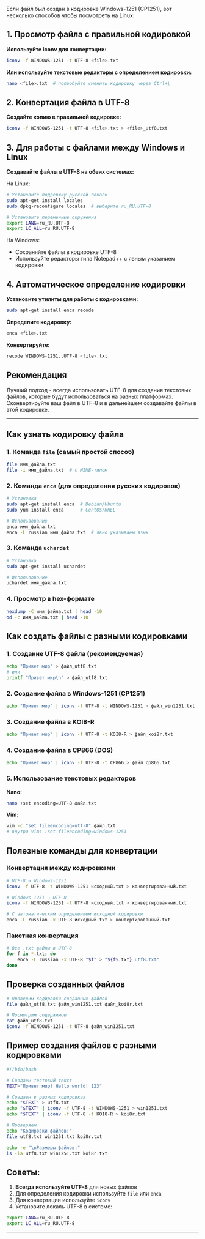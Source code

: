 Если файл был создан в кодировке Windows-1251 (CP1251), вот несколько способов чтобы посмотреть на Linux:

## 1. Просмотр файла с правильной кодировкой

**Используйте iconv для конвертации:**
```bash
iconv -f WINDOWS-1251 -t UTF-8 <file>.txt
```

**Или используйте текстовые редакторы с определением кодировки:**
```bash
nano <file>.txt  # попробуйте сменить кодировку через Ctrl+\
```

## 2. Конвертация файла в UTF-8

**Создайте копию в правильной кодировке:**
```bash
iconv -f WINDOWS-1251 -t UTF-8 <file>.txt > <file>_utf8.txt
```

## 3. Для работы с файлами между Windows и Linux

**Создавайте файлы в UTF-8 на обеих системах:**

На Linux:
```bash
# Установите поддержку русской локали
sudo apt-get install locales
sudo dpkg-reconfigure locales  # выберите ru_RU.UTF-8

# Установите переменные окружения
export LANG=ru_RU.UTF-8
export LC_ALL=ru_RU.UTF-8
```

На Windows:
- Сохраняйте файлы в кодировке UTF-8
- Используйте редакторы типа Notepad++ с явным указанием кодировки

## 4. Автоматическое определение кодировки

**Установите утилиты для работы с кодировками:**
```bash
sudo apt-get install enca recode
```

**Определите кодировку:**
```bash
enca <file>.txt
```

**Конвертируйте:**
```bash
recode WINDOWS-1251..UTF-8 <file>.txt
```

## Рекомендация

Лучший подход - всегда использовать UTF-8 для создания текстовых файлов, которые будут использоваться на разных платформах. Сконвертируйте ваш файл в UTF-8 и в дальнейшем создавайте файлы в этой кодировке.

---------


## Как узнать кодировку файла

### 1. Команда `file` (самый простой способ)
```bash
file имя_файла.txt
file -i имя_файла.txt  # с MIME-типом
```

### 2. Команда `enca` (для определения русских кодировок)
```bash
# Установка
sudo apt-get install enca  # Debian/Ubuntu
sudo yum install enca      # CentOS/RHEL

# Использование
enca имя_файла.txt
enca -L russian имя_файла.txt  # явно указываем язык
```

### 3. Команда `uchardet`
```bash
# Установка
sudo apt-get install uchardet

# Использование
uchardet имя_файла.txt
```

### 4. Просмотр в hex-формате
```bash
hexdump -C имя_файла.txt | head -10
od -c имя_файла.txt | head -10
```

## Как создать файлы с разными кодировками

### 1. Создание UTF-8 файла (рекомендуемая)
```bash
echo "Привет мир" > файл_utf8.txt
# или
printf "Привет мир\n" > файл_utf8.txt
```

### 2. Создание файла в Windows-1251 (CP1251)
```bash
echo "Привет мир" | iconv -f UTF-8 -t WINDOWS-1251 > файл_win1251.txt
```

### 3. Создание файла в KOI8-R
```bash
echo "Привет мир" | iconv -f UTF-8 -t KOI8-R > файл_koi8r.txt
```

### 4. Создание файла в CP866 (DOS)
```bash
echo "Привет мир" | iconv -f UTF-8 -t CP866 > файл_cp866.txt
```

### 5. Использование текстовых редакторов

**Nano:**
```bash
nano +set encoding=UTF-8 файл.txt
```

**Vim:**
```bash
vim -c "set fileencoding=utf-8" файл.txt
# внутри Vim: :set fileencoding=windows-1251
```

## Полезные команды для конвертации

### Конвертация между кодировками
```bash
# UTF-8 → Windows-1251
iconv -f UTF-8 -t WINDOWS-1251 исходный.txt > конвертированный.txt

# Windows-1251 → UTF-8  
iconv -f WINDOWS-1251 -t UTF-8 исходный.txt > конвертированный.txt

# С автоматическим определением исходной кодировки
enca -L russian -x UTF-8 исходный.txt > конвертированный.txt
```

### Пакетная конвертация
```bash
# Все .txt файлы в UTF-8
for f in *.txt; do
    enca -L russian -x UTF-8 "$f" > "${f%.txt}_utf8.txt"
done
```

## Проверка созданных файлов
```bash
# Проверим кодировки созданных файлов
file файл_utf8.txt файл_win1251.txt файл_koi8r.txt

# Посмотрим содержимое
cat файл_utf8.txt
iconv -f WINDOWS-1251 -t UTF-8 файл_win1251.txt
```

## Пример создания файлов с разными кодировками
```bash
#!/bin/bash

# Создаем тестовый текст
TEXT="Привет мир! Hello world! 123"

# Создаем в разных кодировках
echo "$TEXT" > utf8.txt
echo "$TEXT" | iconv -f UTF-8 -t WINDOWS-1251 > win1251.txt
echo "$TEXT" | iconv -f UTF-8 -t KOI8-R > koi8r.txt

# Проверяем
echo "Кодировки файлов:"
file utf8.txt win1251.txt koi8r.txt

echo -e "\nРазмеры файлов:"
ls -la utf8.txt win1251.txt koi8r.txt
```

## Советы:
1. **Всегда используйте UTF-8** для новых файлов
2. Для определения кодировки используйте `file` или `enca`
3. Для конвертации используйте `iconv`
4. Установите локаль UTF-8 в системе:
```bash
export LANG=ru_RU.UTF-8
export LC_ALL=ru_RU.UTF-8
```
---------


